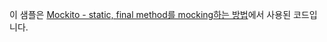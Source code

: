 이 샘플은 [Mockito - static, final method를 mocking하는 방법](https://codechacha.com/ko/android-dexmaker-mockito/)에서 사용된 코드입니다.
